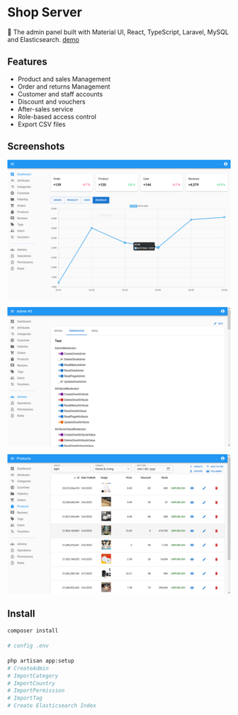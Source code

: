 # Shop Server

🛒 The admin panel built with Material UI, React, TypeScript, Laravel, MySQL and Elasticsearch. [demo](https://shop.yibu.app/#/login)


## Features

- Product and sales Management
- Order and returns Management
- Customer and staff accounts
- Discount and vouchers
- After-sales service
- Role-based access control
- Export CSV files


## Screenshots

![dashboard](https://raw.githubusercontent.com/for-glory/shop-admin/main/image/chart.png)

![permission](https://raw.githubusercontent.com/for-glory/shop-admin/main/image/permission.png)

![product](https://raw.githubusercontent.com/for-glory/shop-admin/main/image/product.png)


## Install

```bash
composer install

# config .env

php artisan app:setup
# CreateAdmin
# ImportCategory
# ImportCountry
# ImportPermission
# ImportTag
# Create Elasticsearch Index

```
